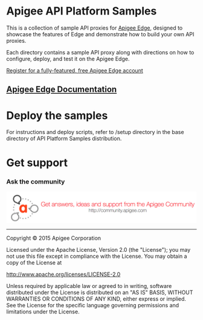 # Apigee API Platform Samples

This is a collection of sample API proxies for [Apigee Edge](http://apigee.com/about/enterprise), designed to showcase the features of Edge and demonstrate how to build your own API proxies.

Each directory contains a sample API proxy along with directions
on how to configure, deploy, and test it on the Apigee Edge.

[Register for a fully-featured, free Apigee Edge account](
https://accounts.apigee.com/accounts/sign_up)

## [Apigee Edge Documentation](http://apigee.com/docs)

# Deploy the samples

For instructions and deploy scripts, refer to /setup directory in the 
base directory of API Platform Samples distribution.

# Get support

### Ask the community

[![alt text](../images/apigee-community.png "Apigee Community is a great place to ask questions and find answers about developing API proxies. ")](https://community.apigee.com?via=github)

---

Copyright © 2015 Apigee Corporation

Licensed under the Apache License, Version 2.0 (the "License"); you may not use
this file except in compliance with the License. You may obtain a copy
of the License at

http://www.apache.org/licenses/LICENSE-2.0

Unless required by applicable law or agreed to in writing, software
distributed under the License is distributed on an "AS IS" BASIS,
WITHOUT WARRANTIES OR CONDITIONS OF ANY KIND, either express or implied.
See the License for the specific language governing permissions and
limitations under the License.
